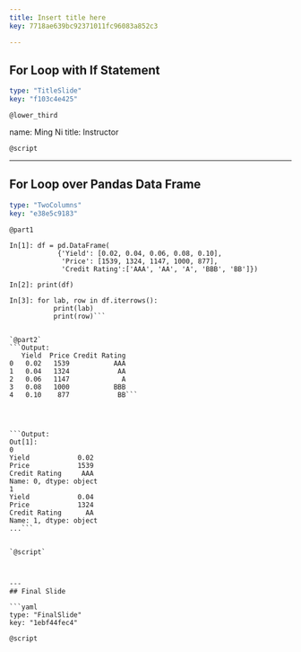 ```yaml
---
title: Insert title here
key: 7718ae639bc92371011fc96083a852c3

---
```

## For Loop with If Statement

```yaml
type: "TitleSlide"
key: "f103c4e425"
```

`@lower_third`

name: Ming Ni
title: Instructor


`@script`



---
## For Loop over Pandas Data Frame

```yaml
type: "TwoColumns"
key: "e38e5c9183"
```

`@part1`
```Input:
In[1]: df = pd.DataFrame(
            {'Yield': [0.02, 0.04, 0.06, 0.08, 0.10],
             'Price': [1539, 1324, 1147, 1000, 877],
             'Credit Rating':['AAA', 'AA', 'A', 'BBB', 'BB']})

In[2]: print(df)

In[3]: for lab, row in df.iterrows():
           print(lab)
           print(row)```


`@part2`
```Output:
   Yield  Price Credit Rating
0   0.02   1539           AAA
1   0.04   1324            AA
2   0.06   1147             A
3   0.08   1000           BBB
4   0.10    877            BB```




```Output:
Out[1]: 
0
Yield            0.02
Price            1539
Credit Rating     AAA
Name: 0, dtype: object
1
Yield            0.04
Price            1324
Credit Rating      AA
Name: 1, dtype: object
...```


`@script`



---
## Final Slide

```yaml
type: "FinalSlide"
key: "1ebf44fec4"
```

`@script`


